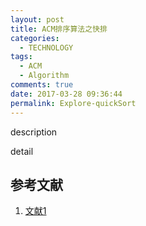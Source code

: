 ```yaml
---
layout: post
title: ACM排序算法之快排
categories:
  - TECHNOLOGY
tags:
  - ACM
  - Algorithm
comments: true
date: 2017-03-28 09:36:44
permalink: Explore-quickSort
---
```


description
<!-- more -->

detail

## 参考文献
1. [文献1][wx1]

[wx1]: https://www.baidu.com
